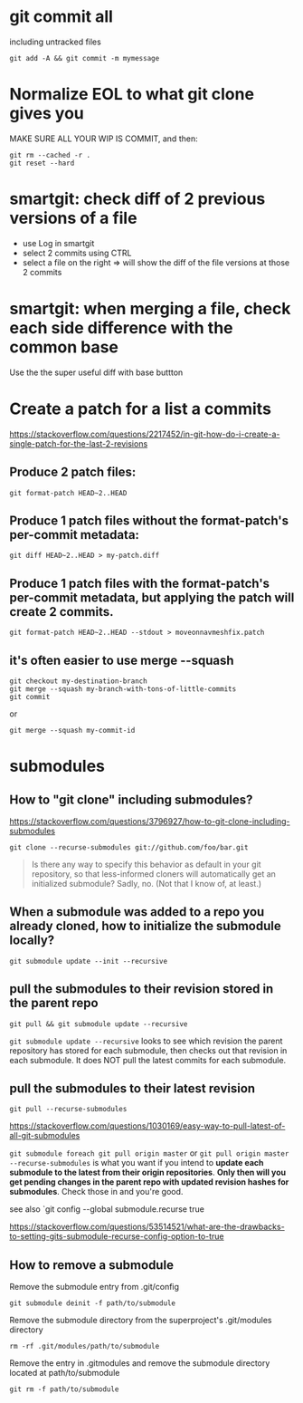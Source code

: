 # git commit all

including untracked files
```
git add -A && git commit -m mymessage
```


<!-------------------------------------------------------------------------------------------------------->

# Normalize EOL to what git clone gives you

MAKE SURE ALL YOUR WIP IS COMMIT, and then:
```
git rm --cached -r .
git reset --hard
```


<!-------------------------------------------------------------------------------------------------------->

# smartgit: check diff of 2 previous versions of a file

- use Log in smartgit
- select 2 commits using CTRL
- select a file on the right
=> will show the diff of the file versions at those 2 commits 

# smartgit: when merging a file, check each side difference with the common base

Use the the super useful diff with base buttton


<!-------------------------------------------------------------------------------------------------------->

# Create a patch for a list a commits

https://stackoverflow.com/questions/2217452/in-git-how-do-i-create-a-single-patch-for-the-last-2-revisions

## Produce 2 patch files:
`git format-patch HEAD~2..HEAD`

## Produce 1 patch files without the format-patch's per-commit metadata:
`git diff HEAD~2..HEAD > my-patch.diff`

## Produce 1 patch files with the format-patch's per-commit metadata, but applying the patch will create 2 commits.
`git format-patch HEAD~2..HEAD --stdout > moveonnavmeshfix.patch`

## it's often easier to use merge --squash
```
git checkout my-destination-branch
git merge --squash my-branch-with-tons-of-little-commits
git commit
```
or
```
git merge --squash my-commit-id
```

<!-------------------------------------------------------------------------------------------------------->

# submodules

<!------------------------------------------------------>
## How to "git clone" including submodules?

https://stackoverflow.com/questions/3796927/how-to-git-clone-including-submodules

`git clone --recurse-submodules git://github.com/foo/bar.git`

> Is there any way to specify this behavior as default in your git repository, so that less-informed cloners will automatically get an initialized submodule?
> Sadly, no. (Not that I know of, at least.)

<!------------------------------------------------------>
## When a submodule was added to a repo you already cloned, how to initialize the submodule locally?

`git submodule update --init --recursive`

<!------------------------------------------------------>
## pull the submodules to their revision stored in the parent repo

`git pull && git submodule update --recursive`

`git submodule update --recursive`
looks to see which revision the parent repository has stored for each submodule, then checks out that revision in each submodule.
It does NOT pull the latest commits for each submodule.

<!------------------------------------------------------>
## pull the submodules to their latest revision

`git pull --recurse-submodules`

https://stackoverflow.com/questions/1030169/easy-way-to-pull-latest-of-all-git-submodules

`git submodule foreach git pull origin master` or `git pull origin master --recurse-submodules`
is what you want if you intend to **update each submodule to the latest from their origin repositories**.
**Only then will you get pending changes in the parent repo with updated revision hashes for submodules**.
Check those in and you're good.

see also `git config --global submodule.recurse true

https://stackoverflow.com/questions/53514521/what-are-the-drawbacks-to-setting-gits-submodule-recurse-config-option-to-true


<!------------------------------------------------------>
## How to remove a submodule

Remove the submodule entry from .git/config

`git submodule deinit -f path/to/submodule`

Remove the submodule directory from the superproject's .git/modules directory

`rm -rf .git/modules/path/to/submodule`

Remove the entry in .gitmodules and remove the submodule directory located at path/to/submodule

`git rm -f path/to/submodule`
